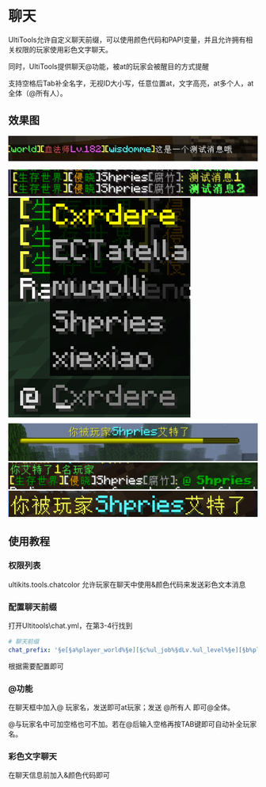 # 聊天

UltiTools允许自定义聊天前缀，可以使用颜色代码和PAPI变量，并且允许拥有相关权限的玩家使用彩色文字聊天。

同时，UltiTools提供聊天@功能，被at的玩家会被醒目的方式提醒

支持空格后Tab补全名字，无视ID大小写，任意位置at，文字高亮，at多个人，at全体（@所有人）。

## 效果图

![](/assets/聊天前缀.jpg)

![](/assets/彩色聊天.png)![](/assets/艾特列表.png)![](/assets/艾特提示.png)![](/assets/艾特消息.png)![](/assets/被艾特消息.png)

## 使用教程

### 权限列表

ultikits.tools.chatcolor 允许玩家在聊天中使用&颜色代码来发送彩色文本消息

### 配置聊天前缀

打开Ultitools\chat.yml，在第3-4行找到

```yaml
# 聊天前缀
chat_prefix: '§e[§a%player_world%§e][§c%ul_job%§dLv.%ul_level%§e][§b%player_name%§e]'
```

根据需要配置即可

### @功能

在聊天框中加入@ 玩家名，发送即可at玩家；发送 @所有人 即可@全体。

@与玩家名中可加空格也可不加。若在@后输入空格再按TAB键即可自动补全玩家名。

### 彩色文字聊天

在聊天信息前加入&颜色代码即可



